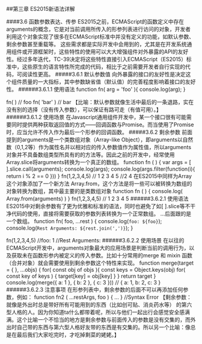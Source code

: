 ##第三章 ES2015新语法详解

####3.6 函数参数表达、传参
ES2015之前，ECMAScript的函数定义中存在arguments的概念，它是对当前调用所传入的形参列表进行访问的对象，开发者利用这个对象实现了很多在ECMAScript标准中并没有定义的功能，如默认参数、剩余参数甚至重载等。
这些需求都是实际开发中会用到的，尤其是在开发系统通用组件或开源框架时，这些特性的使用可以大大增强组件对外暴露的API的友好性。经过多年迭代，TC-39决定将这些特性直接引入ECMAScript（ES2015）标准中，这些原生的语言特性所完成的代码，相比于之前需要开发者自行实现的代码，可阅读性更高。
#####3.6.1 默认参数值
向外暴露的接口的友好性是决定这个组件质量的一大指标，其中参数缺省值（默认值）的完善程度影响着接口的友好性。
######3.6.1.1 使用语法
function fn( arg = 'foo' ){
  console.log(arg);
}

fn( ) // foo
fn( 'bar' ) // bar
【比喻：默认参数就像生活中最后的一条退路，实在没有别的选择（没有传入参数），可以保证有路可走（有值可用）。】
######3.6.1.2 使用场景
在Javascript通用组件开发中，某一个接口很有可能需要同时提供两种获取返回值的方式——回调函数与Promise。而当使用了Promise时，应当允许不传入作为最后一个形参的回调函数。
#####3.6.2 剩余参数
前面提到的arguments是一个类数组对象（Array-like Object），即arguments以自然数（0,1,2等）作为属性名并以相对应的传入参数值作为属性值，所以arguments对象并不具备数组类型所具有的的方法等。因此之前的开发中，经常使用Array.slice将arguments转换为一个真正的数组。
function fn ( ) {
  var args = [ ].slice.call(arguments);
  console.log(args);
  console.log(args.filter(function(i){
    return i % 2 == 0
  }))
}
fn(1,2,3,4,5)
// 1 2 3 4 5
//2 4
在ES2015中同样为Array这个对象添加了一个新方法 Array.from，这个方法是将一些可以被转换为数组的对象转换为数组，其中最主要的是类数组对象
function fn ( ) {
  console.log( Array.from(arguments) )
}
fn(1,2,3,4,5) // 1 2 3 4 5
######3.6.2.1 使用语法
ES2015中对剩余参数有了更为优雅和标准的语法，同时也避免了如[ ].slice等不干净代码的使用，直接将需要获取的参数列表转换为一个正常数组。 ...后面跟的是一个数组。
function fn( foo, ...rest ) {
  console.log(`foo: ${foo}`);
  console.log(`Rest Arguments: ${rest.join(',')}`);
} 

fn(1,2,3,4,5)
//foo: 1
//Rest Arguments: 
######3.6.2.2 使用场景
在以往的ECMAScript开发中，arguments对象最大的应用场景是判断当前的调用行为，以及获取未在函数形参内被定义的传入参数。比如十分常用的merge 和 mixin 函数（合并对象）就会需要使用到剩余参数这个特性来实现。
function merge(target = { }, ...objs) {
  for( const obj of objs ){
    const keys = Object.keys(obj)
    for( const key of keys ) {
      target[key] = obj[key]
    }
  }
  return target
}
console.log(merge({ a: 1 }, { b: 2 }, { c: 3 }))
// { a: 1, b: 2, c: 3 }
######3.6.2.3 注意事项
在形参列表中，剩余参数的后面不可以再添加任何参数，例如：
function fn2 ( ...restArgs, foo ) { ... } //Syntax Error
【剩余参数：就像是外出时总是带好所有可能用到的东西（比如创可贴、消炎药水等） 的第六型人格的人。因为你知道ta什么都带着呢，所以与他们一起出行会感觉安全感满满。这个比喻一个不恰当的地方是剩余参数与前面传入的参数是没有交集的，而外出时自己带的东西与第六型人格好友带的东西是有交集的。所以另一个比喻：像总是在最后我们大家吃完时，才吃掉剩菜的姥姥。】
